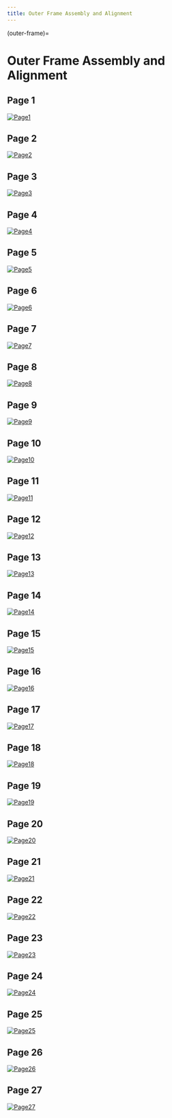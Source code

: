 ```yaml
---
title: Outer Frame Assembly and Alignment
---
```


(outer-frame)=
# Outer Frame Assembly and Alignment

## Page 1
[![Page1](_static/outer_frame0.png)](_static/outer_frame0.png)

## Page 2
[![Page2](_static/outer_frame1.png)](_static/outer_frame1.png)

## Page 3
[![Page3](_static/outer_frame2.png)](_static/outer_frame2.png)

## Page 4
[![Page4](_static/outer_frame3.png)](_static/outer_frame3.png)

## Page 5
[![Page5](_static/outer_frame4.png)](_static/outer_frame4.png)

## Page 6
[![Page6](_static/outer_frame5.png)](_static/outer_frame5.png)

## Page 7
[![Page7](_static/outer_frame6.png)](_static/outer_frame6.png)

## Page 8
[![Page8](_static/outer_frame7.png)](_static/outer_frame7.png)

## Page 9
[![Page9](_static/outer_frame8.png)](_static/outer_frame8.png)

## Page 10
[![Page10](_static/outer_frame9.png)](_static/outer_frame9.png)

## Page 11
[![Page11](_static/outer_frame10.png)](_static/outer_frame10.png)

## Page 12
[![Page12](_static/outer_frame11.png)](_static/outer_frame11.png)

## Page 13
[![Page13](_static/outer_frame12.png)](_static/outer_frame12.png)

## Page 14
[![Page14](_static/outer_frame13.png)](_static/outer_frame13.png)

## Page 15
[![Page15](_static/outer_frame14.png)](_static/outer_frame14.png)

## Page 16
[![Page16](_static/outer_frame15.png)](_static/outer_frame15.png)

## Page 17
[![Page17](_static/outer_frame16.png)](_static/outer_frame16.png)

## Page 18
[![Page18](_static/outer_frame17.png)](_static/outer_frame17.png)

## Page 19
[![Page19](_static/outer_frame18.png)](_static/outer_frame18.png)

## Page 20
[![Page20](_static/outer_frame19.png)](_static/outer_frame19.png)

## Page 21
[![Page21](_static/outer_frame20.png)](_static/outer_frame20.png)

## Page 22
[![Page22](_static/outer_frame21.png)](_static/outer_frame21.png)

## Page 23
[![Page23](_static/outer_frame22.png)](_static/outer_frame22.png)

## Page 24
[![Page24](_static/outer_frame23.png)](_static/outer_frame23.png)

## Page 25
[![Page25](_static/outer_frame24.png)](_static/outer_frame24.png)

## Page 26
[![Page26](_static/outer_frame25.png)](_static/outer_frame25.png)

## Page 27
[![Page27](_static/outer_frame26.png)](_static/outer_frame26.png)
